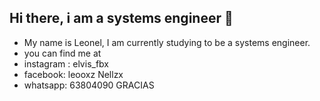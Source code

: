 ## Hi there, i am a systems engineer 👋
- My name is Leonel, I am currently studying to be a systems engineer.
- you can find me at
- instagram : elvis_fbx
- facebook: leooxz Nellzx
- whatsapp: 63804090
GRACIAS 


<!--
**leon4l25/leon4l25** is a ✨ _special_ ✨ repository because its `README.md` (this file) appears on your GitHub profile.

Here are some ideas to get you started:

- 🔭 I’m currently working on ...
- 🌱 I’m currently learning ...
- 👯 I’m looking to collaborate on ...
- 🤔 I’m looking for help with ...
- 💬 Ask me about ...
- 📫 How to reach me: ...
- 😄 Pronouns: ...
- ⚡ Fun fact: ...
-->

